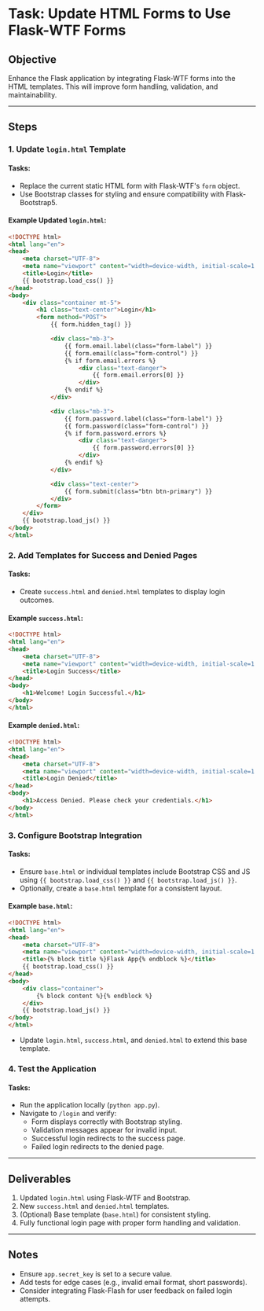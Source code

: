 # Task: Update HTML Forms to Use Flask-WTF Forms

## Objective
Enhance the Flask application by integrating Flask-WTF forms into the HTML templates. This will improve form handling, validation, and maintainability.

---

## Steps

### 1. Update `login.html` Template
#### Tasks:
- Replace the current static HTML form with Flask-WTF's `form` object.
- Use Bootstrap classes for styling and ensure compatibility with Flask-Bootstrap5.

#### Example Updated `login.html`:
```html
<!DOCTYPE html>
<html lang="en">
<head>
    <meta charset="UTF-8">
    <meta name="viewport" content="width=device-width, initial-scale=1.0">
    <title>Login</title>
    {{ bootstrap.load_css() }}
</head>
<body>
    <div class="container mt-5">
        <h1 class="text-center">Login</h1>
        <form method="POST">
            {{ form.hidden_tag() }}

            <div class="mb-3">
                {{ form.email.label(class="form-label") }}
                {{ form.email(class="form-control") }}
                {% if form.email.errors %}
                    <div class="text-danger">
                        {{ form.email.errors[0] }}
                    </div>
                {% endif %}
            </div>

            <div class="mb-3">
                {{ form.password.label(class="form-label") }}
                {{ form.password(class="form-control") }}
                {% if form.password.errors %}
                    <div class="text-danger">
                        {{ form.password.errors[0] }}
                    </div>
                {% endif %}
            </div>

            <div class="text-center">
                {{ form.submit(class="btn btn-primary") }}
            </div>
        </form>
    </div>
    {{ bootstrap.load_js() }}
</body>
</html>
```

### 2. Add Templates for Success and Denied Pages
#### Tasks:
- Create `success.html` and `denied.html` templates to display login outcomes.

#### Example `success.html`:
```html
<!DOCTYPE html>
<html lang="en">
<head>
    <meta charset="UTF-8">
    <meta name="viewport" content="width=device-width, initial-scale=1.0">
    <title>Login Success</title>
</head>
<body>
    <h1>Welcome! Login Successful.</h1>
</body>
</html>
```

#### Example `denied.html`:
```html
<!DOCTYPE html>
<html lang="en">
<head>
    <meta charset="UTF-8">
    <meta name="viewport" content="width=device-width, initial-scale=1.0">
    <title>Login Denied</title>
</head>
<body>
    <h1>Access Denied. Please check your credentials.</h1>
</body>
</html>
```

### 3. Configure Bootstrap Integration
#### Tasks:
- Ensure `base.html` or individual templates include Bootstrap CSS and JS using `{{ bootstrap.load_css() }}` and `{{ bootstrap.load_js() }}`.
- Optionally, create a `base.html` template for a consistent layout.

#### Example `base.html`:
```html
<!DOCTYPE html>
<html lang="en">
<head>
    <meta charset="UTF-8">
    <meta name="viewport" content="width=device-width, initial-scale=1.0">
    <title>{% block title %}Flask App{% endblock %}</title>
    {{ bootstrap.load_css() }}
</head>
<body>
    <div class="container">
        {% block content %}{% endblock %}
    </div>
    {{ bootstrap.load_js() }}
</body>
</html>
```
- Update `login.html`, `success.html`, and `denied.html` to extend this base template.

### 4. Test the Application
#### Tasks:
- Run the application locally (`python app.py`).
- Navigate to `/login` and verify:
  - Form displays correctly with Bootstrap styling.
  - Validation messages appear for invalid input.
  - Successful login redirects to the success page.
  - Failed login redirects to the denied page.

---

## Deliverables
1. Updated `login.html` using Flask-WTF and Bootstrap.
2. New `success.html` and `denied.html` templates.
3. (Optional) Base template (`base.html`) for consistent styling.
4. Fully functional login page with proper form handling and validation.

---

## Notes
- Ensure `app.secret_key` is set to a secure value.
- Add tests for edge cases (e.g., invalid email format, short passwords).
- Consider integrating Flask-Flash for user feedback on failed login attempts.

